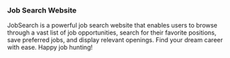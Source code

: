 ### Job Search Website
 JobSearch is a powerful job search website that enables users to browse through a vast list of job opportunities, search for their favorite positions, save preferred jobs, and display relevant openings. Find your dream career with ease. Happy job hunting!

